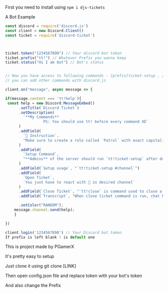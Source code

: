 First you need to install using
```npm i djs-tickets```

A Bot Example
```js
const discord = require('discord.js')
const client = new Discord.Client()
const ticket = require('discord-ticket')



ticket.token("1234567890") // Your discord bot token
ticket.prefix("tt!") // Whatever Prefix you wanna keep
ticket.status("Hi I am bot") // Bot's status


// Now you have access to following commands - [prefix]ticket-setup , [prefix]close and transcript will be automatically dmed 
// you can add other commands with discord.js

client.on("message", async message => {

if(message.content === 'tt!help'){
 const help = new Discord.MessageEmbed()
      .setTitle(`Discord Ticket`)
      .setDescription(
        `**My Commands**
                 PS: You should use tt! before every command XD`
      )
      .addField(
        `🚨 Instruction`,
        "Make sure to create a role called `Patrol` with exact capitalisation and also give it to moderators or one's you want to give ability to chat in ticket"
      )
      .addField(
        `Setup Command`,
        "**Admins** of the server should run `tt!ticket-setup` after doing above steps"
      )
      .addField(`Setup usage`, "`tt!ticket-setup #channel`")
      .addField(
        `Open Ticket`,
        `You just have to react with 🎫 in desired channel`
      )
      .addField(`Close Ticket`, "`tt!close` is command used to close a ticket")
      .addField(`Transcript`, "When close ticket command is run, chat history will be dmed you and will be sent in channel")

      .setColor("RANDOM");
    message.channel.send(help);
    }

})

client.login('1234567890') // Your Discord bot token
If prefix is left blank ! is default one
```

This is project made by 
PGamerX

It's pretty easy to setup

Just clone it using git clone [LINK]

Then open config.json file and replace token with your bot's token

And also change the Prefix


